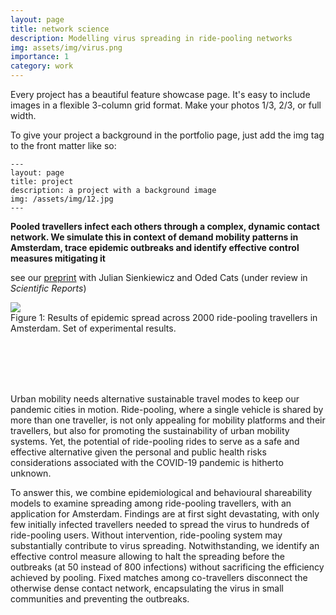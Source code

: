 ```yaml
---
layout: page
title: network science
description: Modelling virus spreading in ride-pooling networks
img: assets/img/virus.png
importance: 1
category: work
---
```


Every project has a beautiful feature showcase page.
It's easy to include images in a flexible 3-column grid format.
Make your photos 1/3, 2/3, or full width.

To give your project a background in the portfolio page, just add the img tag to the front matter like so:

    ---
    layout: page
    title: project
    description: a project with a background image
    img: /assets/img/12.jpg
    ---

**Pooled travellers infect each others through a complex, dynamic contact network. We simulate this in context of demand mobility patterns in Amsterdam, trace epidemic outbreaks and identify effective control measures mitigating it**

see our [preprint](https://arxiv.org/abs/2011.12770) with Julian Sienkiewicz and Oded Cats (under review in _Scientific Reports_)


<div class="img_row">
    <img class="col two center" src="{{ site.baseurl }}/assets/img/res_1.png">
</div>
<div class="col two left caption">
    Figure 1:  Results of epidemic spread across 2000 ride-pooling travellers in Amsterdam. Set of experimental results.
</div>

<br/><br/>
<br/><br/>

Urban mobility needs alternative sustainable travel modes to keep our pandemic cities in motion.  Ride-pooling, where a single vehicle is shared by more than one traveller, is not only appealing for mobility platforms and their travellers, but also for promoting the sustainability of urban mobility systems. 
Yet, the potential of ride-pooling rides to serve as a safe and effective alternative given the personal and public health risks considerations associated with the COVID-19 pandemic is hitherto unknown.

To answer this, we combine epidemiological and behavioural shareability models to examine spreading among ride-pooling travellers, with an application for Amsterdam. Findings are at first sight devastating, with only few initially infected travellers needed to spread the virus to hundreds of ride-pooling users. Without intervention, ride-pooling system may substantially contribute to virus spreading. Notwithstanding, we identify an effective control measure allowing to halt the spreading before the outbreaks (at 50 instead of 800 infections) without sacrificing the efficiency achieved by pooling. Fixed matches among co-travellers disconnect the otherwise dense contact network, encapsulating the virus in small communities and preventing the outbreaks.


